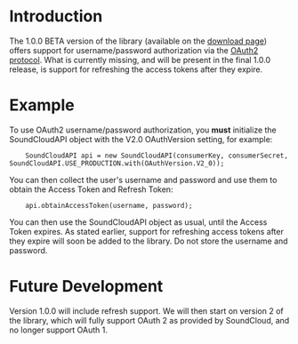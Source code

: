# Introduction #

The 1.0.0 BETA version of the library (available on the [download page](http://code.google.com/p/soundcloudapi-java/downloads/list)) offers support for username/password authorization via the [OAuth2 protocol](https://github.com/soundcloud/api/wiki/13-X-OAuth-2).  What is currently missing, and will be present in the final 1.0.0 release, is support for refreshing the access tokens after they expire.

# Example #

To use OAuth2 username/password authorization, you **must** initialize the SoundCloudAPI object with the V2.0 OAuthVersion setting, for example:

```
    SoundCloudAPI api = new SoundCloudAPI(consumerKey, consumerSecret, SoundCloudAPI.USE_PRODUCTION.with(OAuthVersion.V2_0));
```

You can then collect the user's username and password and use them to obtain the Access Token and Refresh Token:

```
    api.obtainAccessToken(username, password);
```

You can then use the SoundCloudAPI object as usual, until the Access Token expires.  As stated earlier, support for refreshing access tokens after they expire will soon be added to the library.  Do not store the username and password.

# Future Development #

Version 1.0.0 will include refresh support.  We will then start on version 2 of the library, which will fully support OAuth 2 as provided by SoundCloud, and no longer support OAuth 1.
